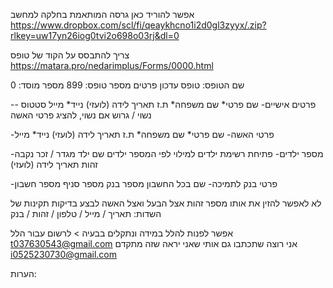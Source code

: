 אפשר להוריד כאן גרסה המותאמת בחלקה למחשב
https://www.dropbox.com/scl/fi/qeaykhcno1i2d0gl3zyyx/.zip?rlkey=uw17yn26iog0tvi2o698o03rj&dl=0

צריך להתבסס על הקוד של טופס  https://matara.pro/nedarimplus/Forms/0000.html 

שם הטופס: טופס עדכון פרטים
מספר טופס: 899
מספר מוסד: 0

-פרטים אישיים-
שם פרטי*
שם משפחה*
ת.ז
תאריך לידה (לועזי)
נייד*
מייל
סטטוס - נשוי / גרוש
אם נשוי, להציג פרטי האשה


-פרטי האשה-
שם פרטי*
שם משפחה*
ת.ז
תאריך לידה (לועזי)
נייד*
מייל


-מספר ילדים-
פתיחת רשימת ילדים למילוי לפי המספר ילדים
שם ילד
מגדר / זכר נקבה
זהות
תאריך לידה (לועזי)



-פרטי בנק לתמיכה-
שם בכל החשבון
מספר בנק
מספר סניף
מספר חשבון


לא לאפשר להזין את אותו מספר זהות אצל הבעל ואצל האשה
לבצע בדיקות תקינות של השדות: תאריך / מייל / טלפון / זהות / בנק


אפשר לפנות להלל במידה ונתקלים בבעיה > לרשום עבור הלל t037630543@gmail.com
אני רוצה שתכתבו גם אותי שאני יראה שזה מתקדם i0525230730@gmail.com

הערות:
